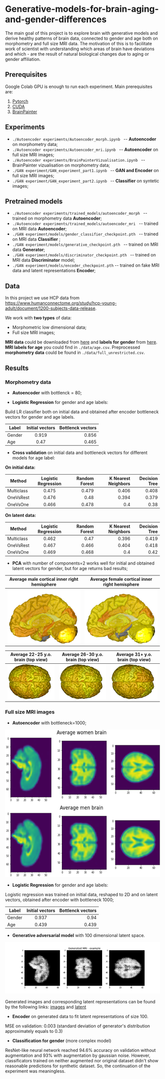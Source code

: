 # Generative-models-for-brain-aging-and-gender-differences

The main goal of this project is to explore brain with generative models and derive healthy patterns of brain data, connected to gender and age both on morphometry and full size MRI data. 
The motivation of this is to facilitate work of scientist with understanding which areas of brain have deviations and which - are the result of natural biological changes due to aging or  gender affiliation.

## Prerequisites

Google Colab GPU is enough to run each experiment. Main prerequisites are:

1. [Pytorch](https://pytorch.org/)
2. [CUDA](https://developer.nvidia.com/cuda-downloads)
3. [BrainPainter](https://github.com/razvanmarinescu/brain-coloring)



## Experiments

- ```./Autoencoder experiments/Autoencoder_morph.ipynb ``` -- __Autoencoder__ on morphometry data;
- ```./Autoencoder experiments/Autoencoder_mri.ipynb ``` -- __Autoencoder__ on full size MRI images;
- ```./Autoencoder experiments/BrainPainterVizualisation.ipynb ``` -- BrainPainter vizualisation on morphometry data;
- ```./GAN experiment/GAN_experiment_part1.ipynb ``` --  __GAN and Encoder__ on full size MRI images;
- ```./GAN experiment/GAN_experiment_part2.ipynb ``` --  __Classifier__ on syntetic images;

## Pretrained models

- ```./Autoencoder experiments/trained_models/autoencoder_morph ``` -- trained on morphometry data __Autoencoder__;
- ```./Autoencoder experiments/trained_models/autoencoder_mri ``` -- trained on MRI data __Autoencoder__;
- ```./GAN experiment/models/gender_classifier_checkpoint.pth ``` -- trained on MRI data __Classifier__ ;
- ```./GAN experiment/models/generative_checkpoint.pth ``` -- trained on MRI data __Generator__;
- ```./GAN experiment/models/discriminator_checkpoint.pth ``` -- trained on MRI data __Discriminator__ model;
- ```./GAN experiment/models/encoder_checkpoint.pth``` -- trained on fake MRI data and latent representations __Encoder__;


## Data

In this project we use HCP data from https://www.humanconnectome.org/study/hcp-young-adult/document/1200-subjects-data-release.

We work with __two types__ of data:

- Morphometric low dimensional data;
- Full size MRI images;

__MRI data__ could be downloaded from [here](https://drive.google.com/file/d/1vGPOyEaLsITt3xtjhPTAUV99-AvnCW6_/view) and __labels for gender__ from [here](https://drive.google.com/file/d/1u8gV_lzDYHKCim7F-7EHaSiNRVztKaQQ/view?usp=sharing).
__MRI labels for age__ you could find in ```./data/age.csv```.
Preprocessed __morphometry data__ could be found in ```./data/full_unrestricted.csv```.


## Results

### __Morphometry data__

- __Autoencoder__ with bottlenck = 80;

- __Logistic Regression__ for gender and age labels:

Build LR classifier both on initial data and obtained after encoder bottleneck vectors for gender and age labels.

| Label| Initial vectors | Bottlenck vectors |
|----------------|:---------:|----------------:|
| Gender | 0.919 | 0.856 |
| Age| 0.47 | 0.465 |

- __Cross validation__  on initial data and  bottleneck vectors for different models for age label:

__On initial data:__

| Method| Logistic Regression | Random Forest|K Nearest Neighbors| Decision Tree|
|----------------|:---------:|---------:|---------:|----------:|
| Multiclass | 0.475 | 0.479 |0.406|   0.408|
| OneVsRest|0.476| 0.48 |0.394 |     0.379|
| OneVsOne| 0.466 | 0.478 |0.4| 0.38 |

__On latent data:__

| Method| Logistic Regression | Random Forest|K Nearest Neighbors| Decision Tree|
|----------------|:---------:|--------:|---------:|---------:|
| Multiclass | 0.462 | 0.47 |0.396| 0.419|
| OneVsRest|0.467| 0.466 |0.404 |  0.418 |
| OneVsOne| 0.469 | 0.468 |0.4| 0.42 |

- __PCA__ with number of components=2 works well for initial and obtained latent vectors for gender, but for age returns bad results;

Average male cortical inner right hemisphere   |  Average female cortical inner right hemisphere 
:---------------:|:--------------:
![](https://github.com/Vanessik/Generative-models-for-brain-aging/blob/master/imgs/cortical-inner-right-hemisphere_Male.png)  |  ![](https://github.com/Vanessik/Generative-models-for-brain-aging/blob/master/imgs/cortical-inner-right-hemisphere_Female.png)

Average 22-25 y.o. brain (top view)  |  Average 26-30 y.o. brain (top view)  |  Average 31+ y.o. brain (top view)
:-----------------------------------:|:-------------------------------------:|:----------------------------------:
![](https://github.com/Vanessik/Generative-models-for-brain-aging/blob/master/imgs/top_22-25.png)  |  ![](https://github.com/Vanessik/Generative-models-for-brain-aging/blob/master/imgs/top_26-30.png) | ![](https://github.com/Vanessik/Generative-models-for-brain-aging/blob/master/imgs/top_31+.png)

### __Full size MRI images__

- __Autoencoder__ with bottleneck=1000;

<img src="https://github.com/Vanessik/Generative-models-for-brain-aging/blob/master/imgs/mri_gender.png" alt="" width="580" height="480">

- __Logistic Regression__ for gender and age labels:

Logistic regression was trained on initial data, reshaped to 2D and on latent vectors, obtained after encoder with bottleneck 1000;

| Label| Initial vectors | Bottlenck vectors |
|----------------|:---------:|----------------:|
| Gender | 0.937 | 0.94|
| Age| 0.439 | 0.439 |


       

- __Generative adversarial model__ with 100 dimensional latent space.

![Alt-текст](https://github.com/Vanessik/Generative-models-for-brain-aging/blob/master/imgs/GAN_fake_slices.png "Generated brains")

Generated images and corresponding latent representations can be found by the following links: [images](https://drive.google.com/file/d/115XMMUh4U4OP_FB_cImRwVVDpzAikdh1/view?usp=sharing) and [latent](https://drive.google.com/file/d/115xUwUxlgzJahS53WxOzRH-_wDcOWDtn/view?usp=sharing)


- __Encoder__ on generated data to fit latent representations of size 100.

MSE on validation: 0.003 (standard deviation of generator's distribution approximately equals to 0.3)

- __Classification for gender__ (more complex model)

ResNet-like neural network reached 94.6% accuracy on validation without augmentation and 93% with augmentation by gaussian noise. However, classificators trained on neither augmented nor original dataset didn't show reasonable predictions for synthetic dataset. So, the continuation of the experiment was meaningless.










